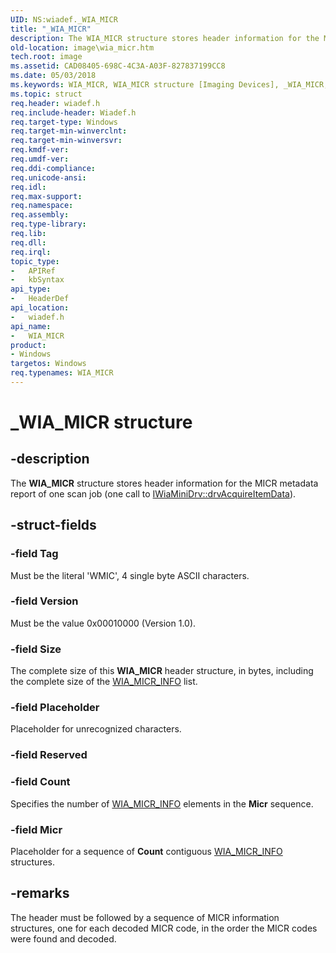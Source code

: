 ```yaml
---
UID: NS:wiadef._WIA_MICR
title: "_WIA_MICR"
description: The WIA_MICR structure stores header information for the MICR metadata report of one scan job (one call to IWiaMiniDrv::drvAcquireItemData).
old-location: image\wia_micr.htm
tech.root: image
ms.assetid: CAD08405-698C-4C3A-A03F-827837199CC8
ms.date: 05/03/2018
ms.keywords: WIA_MICR, WIA_MICR structure [Imaging Devices], _WIA_MICR, image.wia_micr, wiadef/WIA_MICR
ms.topic: struct
req.header: wiadef.h
req.include-header: Wiadef.h
req.target-type: Windows
req.target-min-winverclnt: 
req.target-min-winversvr: 
req.kmdf-ver: 
req.umdf-ver: 
req.ddi-compliance: 
req.unicode-ansi: 
req.idl: 
req.max-support: 
req.namespace: 
req.assembly: 
req.type-library: 
req.lib: 
req.dll: 
req.irql: 
topic_type:
-	APIRef
-	kbSyntax
api_type:
-	HeaderDef
api_location:
-	wiadef.h
api_name:
-	WIA_MICR
product:
- Windows
targetos: Windows
req.typenames: WIA_MICR
---
```


# _WIA_MICR structure


## -description


The <b>WIA_MICR</b> structure stores header information for the MICR metadata report of one scan job (one call to <a href="https://msdn.microsoft.com/library/windows/hardware/ff543956">IWiaMiniDrv::drvAcquireItemData</a>).


## -struct-fields




### -field Tag

Must be the literal 'WMIC', 4 single byte ASCII characters. 


### -field Version

Must be the value 0x00010000 (Version 1.0).


### -field Size

The complete size of this <b>WIA_MICR</b> header structure, in bytes, including the complete size of the <a href="https://msdn.microsoft.com/library/windows/hardware/hh706271">WIA_MICR_INFO</a> list.


### -field Placeholder

Placeholder for unrecognized characters.


### -field Reserved

 


### -field Count

Specifies the number of <a href="https://msdn.microsoft.com/library/windows/hardware/hh706271">WIA_MICR_INFO</a> elements in the <b>Micr</b> sequence.


### -field Micr

Placeholder for a sequence of <b>Count</b> contiguous <a href="https://msdn.microsoft.com/library/windows/hardware/hh706271">WIA_MICR_INFO</a> structures.


## -remarks



The header must be followed by a sequence of MICR information structures, one for each decoded MICR code, in the order the MICR codes were found and decoded.



